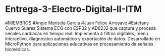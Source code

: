# Entrega-3-Electro-Digital-II-ITM
#MIEMBROS #Angie Marisela Garcia #Juan Felipe Arroyave #Estefany Cuervo Suarez 
Sistema ECG con ESP32 y AD8232 que captura y procesa señales cardíacas en tiempo real. Implementa 4 filtros digitales, menú interactivo, diagnóstico automático y exportación de datos. Desarrollado en MicroPython para aplicaciones educativas en procesamiento de señales biomédicas.
